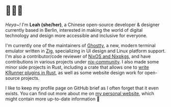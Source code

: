 # 👋👩‍💻

*Heya~!* I'm **Leah (she/her)**, a Chinese open-source developer & designer currently based in Berlin, interested in making the world of digital technology and design more accessible and inclusive for everyone.

I'm currently one of the maintainers of [Ghostty](https://ghostty.org), a new, modern terminal emulator written in [Zig](https://ziglang.org/), specializing in UI design and Linux platform support. I'm also a contributor/code reviewer of [NixOS and Nixpkgs](https://github.com/NixOS/nixpkgs), and have contributions in various projects under [nix-community](https://github.com/nix-community). I also made some minor side projects in Rust, including a crate that allows one to [write KRunner plugins in Rust](https://github.com/pluiedev/krunner-rs), as well as some website design work for open-source projects.

I like to keep my profile page on GitHub brief as I often forget that it even exists. You can find out more about me on [my personal website](https://pluie.me/), which might contain more up-to-date information 💜
